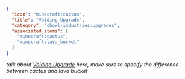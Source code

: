 ```json
{
  "icon": "minecraft:cactus",
  "title": "Voiding Upgrade",
  "category": "chowl-industries:upgrades",
  "associated_items": [
    "minecraft:cactus",
    "minecraft:lava_bucket"
  ]
}
```

*talk about [Voiding Upgrade](^chowl-industries:upgrades/void) here, make sure to specify the difference between cactus and lava bucket*